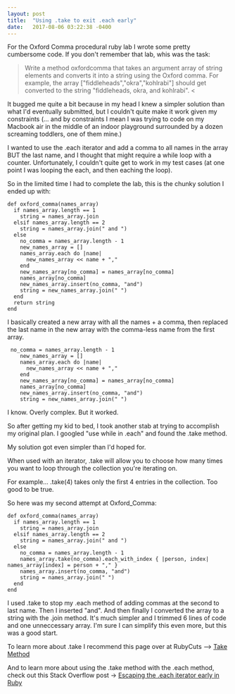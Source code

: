 ```yaml
---
layout: post
title:  "Using .take to exit .each early"
date:   2017-08-06 03:22:38 -0400
---
```



For the Oxford Comma procedural ruby lab I wrote some pretty cumbersome code.  If you don't remember that lab, whis was the task:

> Write a method oxfordcomma that takes an argument array of string elements and converts it into a string using the Oxford comma. For example, the array ["fiddleheads","okra","kohlrabi"] should get converted to the string "fiddleheads, okra, and kohlrabi". <

It bugged me quite a bit because in my head I knew a simpler solution than what I'd eventually submitted, but I couldn't quite make it work given my constraints (... and by constraints I mean I was trying to code on my Macbook air in the middle of an indoor playground surrounded by a dozen screaming toddlers, one of them mine.)

I wanted to use the .each iterator and add a comma to all names in the array BUT the last name, and I thought that might require a while loop with a counter.  Unfortunately, I couldn't quite get to work in my test cases (at one point I was looping the each, and then eaching the loop).

So in the limited time I had to complete the lab, this is the chunky solution I ended up with:

```
def oxford_comma(names_array)
  if names_array.length == 1
    string = names_array.join
  elsif names_array.length == 2
    string = names_array.join(" and ")
  else
    no_comma = names_array.length - 1
    new_names_array = []
    names_array.each do |name|
      new_names_array << name + ","
    end
    new_names_array[no_comma] = names_array[no_comma]
    names_array[no_comma]
    new_names_array.insert(no_comma, "and")
    string = new_names_array.join(" ")
  end
  return string
end
```

I basically created a new array with all the names + a comma, then replaced the last name in the new array with the comma-less name from the first array.  
```
 no_comma = names_array.length - 1
    new_names_array = []
    names_array.each do |name|
      new_names_array << name + ","
    end
    new_names_array[no_comma] = names_array[no_comma]
    names_array[no_comma]
    new_names_array.insert(no_comma, "and")
    string = new_names_array.join(" ")
```

I know.  Overly complex.  But it worked.

So after getting my kid to bed, I took another stab at trying to accomplish my original plan.  I googled "use while in .each" and found the .take method.

My solution got even simpler than I'd hoped for.

When used with an iterator, .take will allow you to choose how many times you want to loop through the collection you're iterating on.  

For example...  .take(4) takes only the first 4 entries in the collection.  Too good to be true.

So here was my second attempt at Oxford_Comma:

```
def oxford_comma(names_array)
  if names_array.length == 1
    string = names_array.join
  elsif names_array.length == 2
    string = names_array.join(" and ")
  else
	no_comma = names_array.length - 1
  	names_array.take(no_comma).each_with_index { |person, index| names_array[index] = person + "," }
    names_array.insert(no_comma, "and")
    string = names_array.join(" ")
  end
end
```

I used .take to stop my .each method of adding commas at the second to last name.  Then I inserted "and".  And then finally I converted the array to a string with the .join method.  It's much simpler and I trimmed 6 lines of code and one unneccessary array.  I'm sure I can simplify this even more, but this was a good start.

To learn more about .take I recommend this page over at RubyCuts --> [Take Method](http://www.rubycuts.com/developer-resources/ruby-enumerable-module/take-method/)

And to learn more about using the .take method with the .each method, check out this Stack Overflow post -> [Escaping the .each iterator early in Ruby](https://stackoverflow.com/questions/1568288/escaping-the-each-iteration-early-in-ruby)
